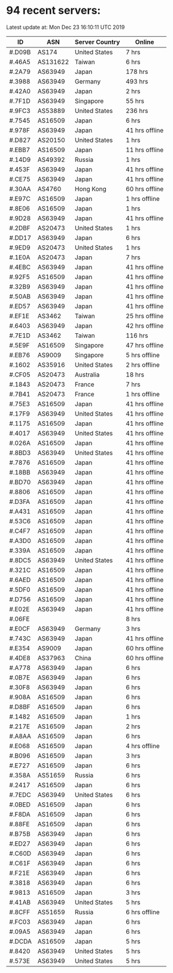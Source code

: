# 94 recent servers:

Latest update at: Mon Dec 23 16:10:11 UTC 2019

| ID | ASN | Server Country | Online |
| -- | --- | -------------- | ------ |
| #.D09B | AS174 | United States | 7 hrs |
| #.46A5 | AS131622 | Taiwan | 6 hrs |
| #.2A79 | AS63949 | Japan | 178 hrs |
| #.3988 | AS63949 | Germany | 493 hrs |
| #.42A0 | AS63949 | Japan | 2 hrs |
| #.7F1D | AS63949 | Singapore | 55 hrs |
| #.9FC3 | AS53889 | United States | 236 hrs |
| #.7545 | AS16509 | Japan | 6 hrs |
| #.978F | AS63949 | Japan | 41 hrs offline |
| #.D827 | AS20150 | United States | 1 hrs |
| #.EBB7 | AS16509 | Japan | 11 hrs offline |
| #.14D9 | AS49392 | Russia | 1 hrs |
| #.453F | AS63949 | Japan | 41 hrs offline |
| #.CE75 | AS63949 | Japan | 41 hrs offline |
| #.30AA | AS4760 | Hong Kong | 60 hrs offline |
| #.E97C | AS16509 | Japan | 1 hrs offline |
| #.8E06 | AS16509 | Japan | 1 hrs |
| #.9D28 | AS63949 | Japan | 41 hrs offline |
| #.2DBF | AS20473 | United States | 1 hrs |
| #.DD17 | AS63949 | Japan | 6 hrs |
| #.9ED9 | AS20473 | United States | 1 hrs |
| #.1E0A | AS20473 | Japan | 7 hrs |
| #.4EBC | AS63949 | Japan | 41 hrs offline |
| #.92F5 | AS16509 | Japan | 41 hrs offline |
| #.32B9 | AS63949 | Japan | 41 hrs offline |
| #.50AB | AS63949 | Japan | 41 hrs offline |
| #.ED57 | AS63949 | Japan | 41 hrs offline |
| #.EF1E | AS3462 | Taiwan | 25 hrs offline |
| #.6403 | AS63949 | Japan | 42 hrs offline |
| #.7E1D | AS3462 | Taiwan | 116 hrs |
| #.5E9F | AS16509 | Singapore | 47 hrs offline |
| #.EB76 | AS9009 | Singapore | 5 hrs offline |
| #.1602 | AS35916 | United States | 2 hrs offline |
| #.CF05 | AS20473 | Australia | 18 hrs |
| #.1843 | AS20473 | France | 7 hrs |
| #.7B41 | AS20473 | France | 1 hrs offline |
| #.75E3 | AS16509 | Japan | 41 hrs offline |
| #.17F9 | AS63949 | United States | 41 hrs offline |
| #.1175 | AS16509 | Japan | 41 hrs offline |
| #.4017 | AS63949 | United States | 41 hrs offline |
| #.026A | AS16509 | Japan | 41 hrs offline |
| #.8BD3 | AS63949 | United States | 41 hrs offline |
| #.7876 | AS16509 | Japan | 41 hrs offline |
| #.18BB | AS63949 | Japan | 41 hrs offline |
| #.BD70 | AS63949 | Japan | 41 hrs offline |
| #.8806 | AS16509 | Japan | 41 hrs offline |
| #.D3FA | AS16509 | Japan | 41 hrs offline |
| #.A431 | AS16509 | Japan | 41 hrs offline |
| #.53C6 | AS16509 | Japan | 41 hrs offline |
| #.C4F7 | AS16509 | Japan | 41 hrs offline |
| #.A3D0 | AS16509 | Japan | 41 hrs offline |
| #.339A | AS16509 | Japan | 41 hrs offline |
| #.8DC5 | AS63949 | United States | 41 hrs offline |
| #.321C | AS16509 | Japan | 41 hrs offline |
| #.6AED | AS16509 | Japan | 41 hrs offline |
| #.5DF0 | AS16509 | Japan | 41 hrs offline |
| #.D756 | AS16509 | Japan | 41 hrs offline |
| #.E02E | AS63949 | Japan | 41 hrs offline |
| #.06FE |  |  | 8 hrs |
| #.E0CF | AS63949 | Germany | 3 hrs |
| #.743C | AS63949 | Japan | 41 hrs offline |
| #.E354 | AS9009 | Japan | 60 hrs offline |
| #.4DE8 | AS37963 | China | 60 hrs offline |
| #.A778 | AS63949 | Japan | 6 hrs |
| #.0B7E | AS63949 | Japan | 6 hrs |
| #.30F8 | AS63949 | Japan | 6 hrs |
| #.908A | AS16509 | Japan | 6 hrs |
| #.D8BF | AS16509 | Japan | 6 hrs |
| #.1482 | AS16509 | Japan | 1 hrs |
| #.217E | AS16509 | Japan | 2 hrs |
| #.A8AA | AS16509 | Japan | 6 hrs |
| #.E068 | AS16509 | Japan | 4 hrs offline |
| #.B096 | AS16509 | Japan | 3 hrs |
| #.E727 | AS16509 | Japan | 6 hrs |
| #.358A | AS51659 | Russia | 6 hrs |
| #.2417 | AS16509 | Japan | 6 hrs |
| #.7EDC | AS63949 | United States | 6 hrs |
| #.0BED | AS16509 | Japan | 6 hrs |
| #.F8DA | AS16509 | Japan | 6 hrs |
| #.88FE | AS16509 | Japan | 6 hrs |
| #.B75B | AS63949 | Japan | 6 hrs |
| #.ED27 | AS63949 | Japan | 6 hrs |
| #.C60D | AS63949 | Japan | 6 hrs |
| #.C61F | AS63949 | Japan | 6 hrs |
| #.F21E | AS63949 | Japan | 6 hrs |
| #.3818 | AS63949 | Japan | 6 hrs |
| #.9813 | AS16509 | Japan | 3 hrs |
| #.41AB | AS63949 | United States | 5 hrs |
| #.8CFF | AS51659 | Russia | 6 hrs offline |
| #.FC03 | AS63949 | Japan | 6 hrs |
| #.09A5 | AS63949 | Japan | 6 hrs |
| #.DCDA | AS16509 | Japan | 5 hrs |
| #.8420 | AS63949 | United States | 5 hrs |
| #.573E | AS63949 | United States | 5 hrs |

